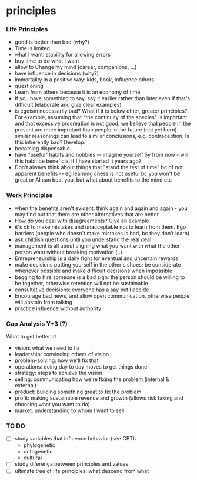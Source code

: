 # principles

### Life Principles

- good is better than bad (why?)
- Time is limited
- what I want: stability for allowing errors
- buy time to do what I want
- allow to Change my mind (career, companions, ...)
- have influence in decisions (why?)
- immortality in a positive way: kids, book, influence others
- questioning
- Learn from others because it is an economy of time
- If you have something to say, say it earlier rather than later even if that's difficult (elaborate and give clear examples)
-  is egoism necessarily bad? What if it is below other, greater principles? For example, assuming that "the continuity of the species" is important and that excessive procreation is not good, we believe that people in the present are more improtant than people in the future (not yet born)  -- similar reasonings can lead to similar conclusions, e.g. contraception. Is this inherently bad? Develop.
- becoming dispensable
-  have "useful" habits and hobbies -- imagine yourself 5y from now - will this habit be beneficial if I have started it years ago?
-  Don't always think about things that "stand the test of time" bc of not apparent benefits -- eg learning chess is not useful bc you won't be great or AI can beat you, but what about benefits to the mind etc

### Work Principles
- when the benefits aren't evident: think again and again and again - you may find out that there are other alternatives that are better
- How do you deal with disagreements? Give an example
- it's ok to make mistakes and unacceptable not to learn from them. Ego barriers (people who doesn't make mistakes is bad, bc they don't learn)
- ask childish questions until you understand the real deal
- management is all about aligning what you want with what the other person want without breaking motivation (..)
- Entrepreneurship is a daily fight for eventual and uncertain rewards
- make decisions putting yourself in the other's shoes; be considerate whenever possible and make difficult decisions when impossible
- begging to hire someone is a bad sign: the person should be willing to be together, otherwise retention will not be sustainable
- consultative decisions: everyone has a say but I decide
- Encourage bad news, and allow open communication, otherwise people will abstain from talking
- practice influence without authority


### Gap Analysis Y+3 (?)

What to get better at

- vision: what we need to fix
- leadership: convincing others of vision
- problem-solving: how we'll fix that
- operations: doing day to day moves to get things done
- strategy: steps to achieve the vision
- selling: communicating how we're fixing the problem (internal & external)
- product: building something great to fix the problem
- profit: making sustainable revenue and growth (allows risk taking and choosing what you want to do)
- market: understanding to whom I want to sell

### TO DO

- [ ] study variables that influence behavior (see CBT):
  - phylogenetic
  - ontogenetic
  - cultural
- [ ] study diferença between principles and values
- [ ] ultimate tree of life principles: what descend from what

